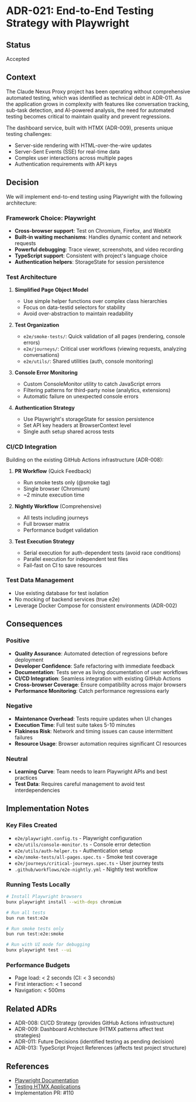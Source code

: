 # ADR-021: End-to-End Testing Strategy with Playwright

## Status

Accepted

## Context

The Claude Nexus Proxy project has been operating without comprehensive automated testing, which was identified as technical debt in ADR-011. As the application grows in complexity with features like conversation tracking, sub-task detection, and AI-powered analysis, the need for automated testing becomes critical to maintain quality and prevent regressions.

The dashboard service, built with HTMX (ADR-009), presents unique testing challenges:

- Server-side rendering with HTML-over-the-wire updates
- Server-Sent Events (SSE) for real-time data
- Complex user interactions across multiple pages
- Authentication requirements with API keys

## Decision

We will implement end-to-end testing using Playwright with the following architecture:

### Framework Choice: Playwright

- **Cross-browser support**: Test on Chromium, Firefox, and WebKit
- **Built-in waiting mechanisms**: Handles dynamic content and network requests
- **Powerful debugging**: Trace viewer, screenshots, and video recording
- **TypeScript support**: Consistent with project's language choice
- **Authentication helpers**: StorageState for session persistence

### Test Architecture

1. **Simplified Page Object Model**
   - Use simple helper functions over complex class hierarchies
   - Focus on data-testid selectors for stability
   - Avoid over-abstraction to maintain readability

2. **Test Organization**
   - `e2e/smoke-tests/`: Quick validation of all pages (rendering, console errors)
   - `e2e/journeys/`: Critical user workflows (viewing requests, analyzing conversations)
   - `e2e/utils/`: Shared utilities (auth, console monitoring)

3. **Console Error Monitoring**
   - Custom ConsoleMonitor utility to catch JavaScript errors
   - Filtering patterns for third-party noise (analytics, extensions)
   - Automatic failure on unexpected console errors

4. **Authentication Strategy**
   - Use Playwright's storageState for session persistence
   - Set API key headers at BrowserContext level
   - Single auth setup shared across tests

### CI/CD Integration

Building on the existing GitHub Actions infrastructure (ADR-008):

1. **PR Workflow** (Quick Feedback)
   - Run smoke tests only (@smoke tag)
   - Single browser (Chromium)
   - ~2 minute execution time

2. **Nightly Workflow** (Comprehensive)
   - All tests including journeys
   - Full browser matrix
   - Performance budget validation

3. **Test Execution Strategy**
   - Serial execution for auth-dependent tests (avoid race conditions)
   - Parallel execution for independent test files
   - Fail-fast on CI to save resources

### Test Data Management

- Use existing database for test isolation
- No mocking of backend services (true e2e)
- Leverage Docker Compose for consistent environments (ADR-002)

## Consequences

### Positive

- **Quality Assurance**: Automated detection of regressions before deployment
- **Developer Confidence**: Safe refactoring with immediate feedback
- **Documentation**: Tests serve as living documentation of user workflows
- **CI/CD Integration**: Seamless integration with existing GitHub Actions
- **Cross-browser Coverage**: Ensure compatibility across major browsers
- **Performance Monitoring**: Catch performance regressions early

### Negative

- **Maintenance Overhead**: Tests require updates when UI changes
- **Execution Time**: Full test suite takes 5-10 minutes
- **Flakiness Risk**: Network and timing issues can cause intermittent failures
- **Resource Usage**: Browser automation requires significant CI resources

### Neutral

- **Learning Curve**: Team needs to learn Playwright APIs and best practices
- **Test Data**: Requires careful management to avoid test interdependencies

## Implementation Notes

### Key Files Created

- `e2e/playwright.config.ts` - Playwright configuration
- `e2e/utils/console-monitor.ts` - Console error detection
- `e2e/utils/auth-helper.ts` - Authentication setup
- `e2e/smoke-tests/all-pages.spec.ts` - Smoke test coverage
- `e2e/journeys/critical-journeys.spec.ts` - User journey tests
- `.github/workflows/e2e-nightly.yml` - Nightly test workflow

### Running Tests Locally

```bash
# Install Playwright browsers
bunx playwright install --with-deps chromium

# Run all tests
bun run test:e2e

# Run smoke tests only
bun run test:e2e:smoke

# Run with UI mode for debugging
bunx playwright test --ui
```

### Performance Budgets

- Page load: < 2 seconds (CI: < 3 seconds)
- First interaction: < 1 second
- Navigation: < 500ms

## Related ADRs

- ADR-008: CI/CD Strategy (provides GitHub Actions infrastructure)
- ADR-009: Dashboard Architecture (HTMX patterns affect test strategies)
- ADR-011: Future Decisions (identified testing as pending decision)
- ADR-013: TypeScript Project References (affects test project structure)

## References

- [Playwright Documentation](https://playwright.dev)
- [Testing HTMX Applications](https://htmx.org/essays/testing/)
- Implementation PR: #110
